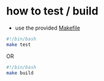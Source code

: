 # how to test / build
- use the provided [Makefile](../Makefile)
```bash
#!/bin/bash
make test
```
OR
```bash
#!/bin/bash
make build
```
